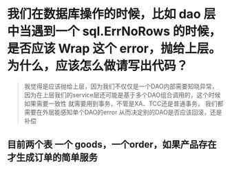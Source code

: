 # 我们在数据库操作的时候，比如 dao 层中当遇到一个 sql.ErrNoRows 的时候，是否应该 Wrap 这个 error，抛给上层。为什么，应该怎么做请写出代码？

> 我觉得是应该抛给上层，因为我们不仅仅是一个DAO内部需要知晓异常，
> 因为在上层我们的service层还可能是基于多个DAO组合调用的，这个时候如果需要一致性
> 就需要用到事务，不管是XA、TCC还是普通事务，
> 我们都需要在外层能感知单个DAO的error
> 从而决定别的DAO是否应该回滚，还是补偿

## 目前两个表 一个 goods，一个order，如果产品存在才生成订单的简单服务